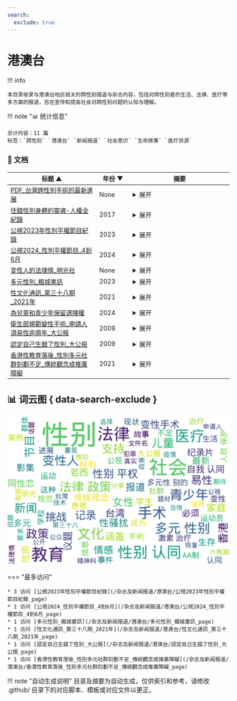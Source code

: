 ```yaml
---
search:
  exclude: true
---
```


# 港澳台


!!! info

    本目录收录与港澳台地区相关的跨性别报道与杂志内容，包括对跨性别者的生活、法律、医疗等多方面的报道，旨在宣传和提高社会对跨性别问题的认知与理解。



!!! note "📊 统计信息"

    总计内容：11 篇
    标签：`跨性别` `港澳台` `新闻报道` `社会意识` `生命故事` `医疗资源`



### 📄 文档

<table>
<thead><tr>
<th style="width: 40%" data-sortable="true" data-sort-direction="asc" data-sort-type="text">标题 ▲</th>
<th style="width: 15%" data-sortable="true" data-sort-direction="desc" data-sort-type="year">年份 ▼</th>
<th style="width: 45%">摘要</th>
</tr></thead>
<tbody>
<tr data-name="PDF_台灣跨性別手術的最新進展" data-year="None" data-date="2025-01-14 00:06:21">
                <td><a href="PDF_台灣跨性別手術的最新進展_page" class="md-button">PDF_台灣跨性別手術的最新進展</a></td>
                <td class="year-cell">None</td>
                <td class="description-cell"><details markdown>
                    <summary>展开</summary>
                    <div class="description">
                        该文件为《台灣跨性別手術的最新進展》的PDF文档，详细记录了台湾跨性别手术的最新技术及医疗进展。文章主要由林口长庚整形外伤科的主治医师胡瀞暄撰写，内容涵盖了跨性别人群的基本数据、成就、以及手术过程的详细介绍。针对跨女（MTF）手术，文中介绍了新式的3D内视镜取腸併隱痕女陰成型術，其优势在于疼痛度显著降低，术后恢复时间缩短。与此同时，还提到手术相关的法律法规，强调接受手术所需的精神科咨询和治疗外，林口长庚的医疗团队积极推动跨科医疗合作，为跨性别患者提供全方位关怀，包含心理咨询和激素治疗等服务。由此，填写了一名患者的个人感受，强调了性别置换手术对他们自我认同的重要性。
                        <br>年份：None
                        <br>收录日期：2025-01-14 00:06:21
                    </div>
                </details></td>
            </tr>
<tr data-name="住錯性別身體的靈魂-人權全紀錄" data-year="2017" data-date="2025-01-14 00:05:30">
                <td><a href="住錯性別身體的靈魂-人權全紀錄_page" class="md-button">住錯性別身體的靈魂-人權全紀錄</a></td>
                <td class="year-cell">2017</td>
                <td class="description-cell"><details markdown>
                    <summary>展开</summary>
                    <div class="description">
                        此文件为一份名为《住错性别身体的灵魂──跨性别与人权保护》的PDF文档，包含关于跨性别者的生存状态、法律保障和社会认同的深入探讨。摘录自《丹麦女孩》的故事，讲述了主角Einar与其内心女性Lili的冲突，揭示了跨性别者在社会中面临的性别角色期待与身份认同的挑战。文中提到，尽管台湾近年的女权与同志运动有所进展，但跨性别者的权利与处境仍未得到充分重视与改善。在社会普遍以生殖器官来划分性别的背景下，跨性别者的心理性别和生理性别产生了冲突，导致被普遍歧视和排斥。文章还引述了心理学家Norman Spack对跨性别者经历的见解，认为社会仍存在对跨性别者的不理解与偏见，迫切需要改善人权保护与社会认同。
                        <br>年份：2017
                        <br>收录日期：2025-01-14 00:05:30
                    </div>
                </details></td>
            </tr>
<tr data-name="公視2023年性別平權節目紀錄" data-year="2023" data-date="2024-11-23 04:02:57">
                <td><a href="公視2023年性別平權節目紀錄_page" class="md-button">公視2023年性別平權節目紀錄</a></td>
                <td class="year-cell">2023</td>
                <td class="description-cell"><details markdown>
                    <summary>展开</summary>
                    <div class="description">
                        本文件记录了公视在2023年10月至12月期间播出的性别平权节目内容，包括多元性别、跨性别及性别平权的议题，涵盖新闻报道、短片、纪录片以及戏剧节目的详细信息。文件中的节目名称与内容涉及多个重要的事件，如家暴法的修法、同志游行的相关新闻、以及对跨性别者生命经验的描述。特别是纪录片《我变性故我在》提供了关于不同跨性别个体的生活故事，探讨了他们的家庭、医疗、职场及社会挑战。节目《爱神卡拉OK》等戏剧通过角色间的情感交互，表现了同性恋与家庭关系的复杂性，彰显了多元性别的存在与社会的接纳程度。
                        <br>年份：2023
                        <br>收录日期：2024-11-23 04:02:57
                    </div>
                </details></td>
            </tr>
<tr data-name="公視2024_性別平權節目_4到6月" data-year="2024" data-date="2024-11-23 04:03:34">
                <td><a href="公視2024_性別平權節目_4到6月_page" class="md-button">公視2024_性別平權節目_4到6月</a></td>
                <td class="year-cell">2024</td>
                <td class="description-cell"><details markdown>
                    <summary>展开</summary>
                    <div class="description">
                        该文档收录了公视2024年4月至6月之间关于性别平权的各类节目和报道，包括每日新闻、专题节目和纪录片的信息。内容涵盖了香港跨性别运动员的新闻、性别平等法律的施行、性骚扰事件、性平法20周年特展、以及跨性别者在未经过手术的情况下更换身份证性别的法律案件。还包括不同节目对女性权利、父权文化、多元家园的探讨，如《爸爸的洋装》和《她和她的温柔革命》，反映了社会对性别多样性的逐步接受与重视。这些节目不仅记录了性别平权的进程，也展现了多元性别群体的生存现状与挑战，促进公众对多元性别议题的了解和讨论。
                        <br>年份：2024
                        <br>收录日期：2024-11-23 04:03:34
                    </div>
                </details></td>
            </tr>
<tr data-name="变性人的法理情_明光社" data-year="None" data-date="2024-11-02 02:55:51">
                <td><a href="变性人的法理情_明光社_page" class="md-button">变性人的法理情_明光社</a></td>
                <td class="year-cell">None</td>
                <td class="description-cell"><details markdown>
                    <summary>展开</summary>
                    <div class="description">
                        这份文件名为《变性人的法理情》，由明光社发布，主要探讨了变性人在法律和社会层面所面临的挑战与现实困境。文件中可能包含对变性人合法权益的阐述、相关法律条款的分析以及社会公众对变性人群体的认知与态度。文中或许包括真实的案例研究，旨在呼吁社会对变性人群体的理解与尊重，以及推动相关法律政策的改善与适应。

文章还可能详述变性人在转变过程中所经历的各种法律程序，以及如何在现实生活中维护自身的法律权利。尤其是在港澳台地区，性别认同的问题常常成为法律与社会政策的一个难题，文件通过具体的数据与案例，展示了这一议题的重要性与迫切性。
                        <br>年份：None
                        <br>收录日期：2024-11-02 02:55:51
                    </div>
                </details></td>
            </tr>
<tr data-name="多元性別_楓城書訊" data-year="2023" data-date="2024-11-02 02:41:07">
                <td><a href="多元性別_楓城書訊_page" class="md-button">多元性別_楓城書訊</a></td>
                <td class="year-cell">2023</td>
                <td class="description-cell"><details markdown>
                    <summary>展开</summary>
                    <div class="description">
                        该文件名为《多元性别_枫城书讯》，其内容主要围绕一部青少年影集《爱你的凯蒂》展开，其背景设定在韩国的国际学校。影集中，女主角凯蒂由异性恋身份逐渐觉醒为对同性的情感。作者详细分析了影集中的多元性别议题及其所引发的社会反响，探讨了在现代社会中，多元性别的接受度与挑战。文章提到影集的创意标题使用了年轻人常用的网络缩写，以及角色间复杂的情感纠葛和自我认同的探索。文件还包含了法律政策对多元性别的影响，特别提到台湾在2019年通过同性婚姻法律的标志性意义。整体内容不仅回顾了影集的剧情，还反映了青少年在自我认同过程中的情感变化和法律环境对其的影响。
                        <br>年份：2023
                        <br>收录日期：2024-11-02 02:41:07
                    </div>
                </details></td>
            </tr>
<tr data-name="性文化通訊_第三十八期_2021年" data-year="2021" data-date="2024-11-23 03:08:43">
                <td><a href="性文化通訊_第三十八期_2021年_page" class="md-button">性文化通訊_第三十八期_2021年</a></td>
                <td class="year-cell">2021</td>
                <td class="description-cell"><details markdown>
                    <summary>展开</summary>
                    <div class="description">
                        本文件为《性文化通讯》第三十八期，涵盖了一系列与性别与性文化相关的话题，内容包括关于跨性别运动的最新动态、法律与道德的关系、女性在情感和约会中对AA制的看法，以及最近的性文化新闻和事件。文件首先探讨了在疫情期间青少年面临的在线性犯罪风险，并提供了一系列建议和亲子沟通的重要性；接着，特约撰稿员招雋宁分享了自身作为腐女的经历，还原了腐文化的核心价值和对男性同性恋题材的美好幻想。Mazy则提出不接受AA制的个人见解，通过脑神经科学分析，阐述了男女在感情建立中的不同需求和期待。而关于跨性别运动的专栏则回顾了英国高等法院关于跨性别儿童及青少年治疗的裁决，以及相关的法律政策对女性及儿童的影响。文件的最后部分则总结了一些当前的性文化新闻，强调了性教育和公众对性别认同的讨论。
                        <br>年份：2021
                        <br>收录日期：2024-11-23 03:08:43
                    </div>
                </details></td>
            </tr>
<tr data-name="為兒童和青少年保留選擇權" data-year="2024" data-date="2024-11-02 02:40:15">
                <td><a href="為兒童和青少年保留選擇權_page" class="md-button">為兒童和青少年保留選擇權</a></td>
                <td class="year-cell">2024</td>
                <td class="description-cell"><details markdown>
                    <summary>展开</summary>
                    <div class="description">
                        该文件是关于亚伯达省政府在跨性别儿童和青少年政策方面的新公告，旨在确保儿童在向成年过渡的过程中能够保留选择的权利。公告阐明了省政府将推出相关政策以支持跨性别儿童，包括针对未成年人变性手术和青春期阻滞剂、激素治疗的限制。同时也提到，为跨性别成年人提供医疗支持的重要性，并计划建立专门的医疗团队和私密登记册，以方便跨性别者获得医疗护理。该文件还涉及教育系统中的性别认同和性取向相关的教学政策，强调家长的通知和参与。最后，文件提到政府将与体育组织合作，确保生物性别为女性的运动员在比赛中不与变性女运动员竞争，同时也会扩展混合性别体育比赛的类别。
                        <br>年份：2024
                        <br>收录日期：2024-11-02 02:40:15
                    </div>
                </details></td>
            </tr>
<tr data-name="衛生部規範變性手術_申請人須易性逾兩年_大公报" data-year="2009" data-date="2024-11-02 02:35:22">
                <td><a href="衛生部規範變性手術_申請人須易性逾兩年_大公报_page" class="md-button">衛生部規範變性手術_申請人須易性逾兩年_大公报</a></td>
                <td class="year-cell">2009</td>
                <td class="description-cell"><details markdown>
                    <summary>展开</summary>
                    <div class="description">
                        该文件为一篇关于中国卫生部发布的《变性手术技术管理规范（征求意见稿）》的报道，并涉及了变性手术的相关要求和背景信息。根据报道，变性手术申请人必须年满20岁，且需满足以下条件：必须是易性癖患者，性别认同状态需持续至少五年，并且所选择的性别必须公开确认至少两年。申请人需提供当地公安部门出具的无犯罪记录证明以及精神科医生的易性癖诊断证明。在此规范中，还涉及了进行手术的医院的要求，包括必须是三级甲等医院，并设有伦理委员会。该文中还提到了一只名叫「小明」的老年大熊猫经历过的医疗过程，包括成功的白内障手术，描述其恢复视力的过程及其在手术后的生殖能力。
                        <br>年份：2009
                        <br>收录日期：2024-11-02 02:35:22
                    </div>
                </details></td>
            </tr>
<tr data-name="認定自己生錯了性別_大公报" data-year="2009" data-date="2024-11-02 02:35:24">
                <td><a href="認定自己生錯了性別_大公报_page" class="md-button">認定自己生錯了性別_大公报</a></td>
                <td class="year-cell">2009</td>
                <td class="description-cell"><details markdown>
                    <summary>展开</summary>
                    <div class="description">
                        该文件为《大公报》于2009年10月17日刊发的一篇报道，讲述了来自美国亚利桑那州的一名八岁女孩若西·罗梅罗的转变经历。若西出生时为男孩，但从四岁起就认定自己是女孩子，经历了家人对其性别认同的挣扎与支持。这篇报道详细描述了若西如何追求成为女性的过程，包括经历药物治疗与未来的手术计划。同时，母亲罗梅罗太太分享了家庭在这一过程中面临的挑战与感受，特别是父亲的痛苦与最终的接受。文章还涵盖了与性别认同相关的社会背景和家庭对年轻易性癖者的支持，以及若西作为小易性癖者的代言人，帮助其他孩子与家长适应这一生活变化的活动。
                        <br>年份：2009
                        <br>收录日期：2024-11-02 02:35:24
                    </div>
                </details></td>
            </tr>
<tr data-name="香港性教育落後_性別多元社群刻劃不足_傳統觀念成推廣障礙" data-year="2021" data-date="2024-11-23 04:21:01">
                <td><a href="香港性教育落後_性別多元社群刻劃不足_傳統觀念成推廣障礙_page" class="md-button">香港性教育落後_性別多元社群刻劃不足_傳統觀念成推廣障礙</a></td>
                <td class="year-cell">2021</td>
                <td class="description-cell"><details markdown>
                    <summary>展开</summary>
                    <div class="description">
                        这篇文章来自于香港媒体《香港01》，聚焦于香港的性教育现状，尤其是对性别多元社群的描绘不足问题。文章指出性别教育在香港发展滞后，传统观念成为推行性教育的主要障碍。传统观念普遍认为性别及性相关话题不应公开讨论，这种观念影响了性别教育的推广，特别是在学校环境中，这种文化阻碍使得性别教育未能达到应有的效果。文中提到，许多学校往往只有通过工作坊的形式才能让学生有安全感去提问，但这些机会非常有限，每年大概只有一次学生能够询问性别教育相关的问题。这种限制使得学生面临信息匮乏的窘境。

此外，文章探讨了性教育与性骚扰之间的密切关系，尤其是在疫情时代，网络性骚扰现象有所上升。根据2019年的报告，有数千名学生表示曾经在网上遭遇性骚扰，提醒人们对此类问题应予以更多关注。MWYO青年办公室的一项调查显示，当地性教育的效果未如人意，除了宗教及传统观念的阻碍，传统校规也是重大障碍之一。现行性别教育在刻画多元性别社群方面的不足明显，并且未能包括同性恋及性别认同等议题。
                        <br>年份：2021
                        <br>收录日期：2024-11-23 04:21:01
                    </div>
                </details></td>
            </tr>
</tbody>
</table>


## 📊 词云图 { data-search-exclude }

![词云图](abstracts_wordcloud.png)


<script>
const sortFunctions = {
    year: (a, b, direction) => {
        a = a === '未知' ? '0000' : a;
        b = b === '未知' ? '0000' : b;
        return direction === 'desc' ? b.localeCompare(a) : a.localeCompare(b);
    },
    count: (a, b, direction) => {
        const aNum = parseInt(a.match(/\d+/)?.[0] || '0');
        const bNum = parseInt(b.match(/\d+/)?.[0] || '0');
        return direction === 'desc' ? bNum - aNum : aNum - bNum;
    },
    text: (a, b, direction) => {
        return direction === 'desc' 
            ? b.localeCompare(a, 'zh-CN') 
            : a.localeCompare(b, 'zh-CN');
    }
};

document.addEventListener('DOMContentLoaded', function() {
    document.querySelectorAll('th[data-sortable="true"]').forEach(th => {
        th.style.cursor = 'pointer';
        th.addEventListener('click', () => sortTable(th));
        
        if (th.getAttribute('data-sort-direction')) {
            sortTable(th, true);
        }
    });
});

function sortTable(th, isInitial = false) {
    const table = th.closest('table');
    const tbody = table.querySelector('tbody');
    const colIndex = Array.from(th.parentNode.children).indexOf(th);
    
    // Store original rows with their sort values
    const rowsWithValues = Array.from(tbody.querySelectorAll('tr')).map(row => ({
        element: row,
        value: row.children[colIndex].textContent.trim(),
        html: row.innerHTML
    }));
    
    // Toggle or set initial sort direction
    const currentDirection = th.getAttribute('data-sort-direction');
    const direction = isInitial ? currentDirection : (currentDirection === 'desc' ? 'asc' : 'desc');
    
    // Update sort indicators
    th.closest('tr').querySelectorAll('th').forEach(header => {
        if (header !== th) {
            header.textContent = header.textContent.replace(/ [▼▲]$/, '');
            header.removeAttribute('data-sort-direction');
        }
    });
    
    th.textContent = th.textContent.replace(/ [▼▲]$/, '') + (direction === 'desc' ? ' ▼' : ' ▲');
    th.setAttribute('data-sort-direction', direction);
    
    // Get sort function based on column type
    const sortType = th.getAttribute('data-sort-type') || 'text';
    const sortFn = sortFunctions[sortType] || sortFunctions.text;
    
    // Sort rows
    rowsWithValues.sort((a, b) => sortFn(a.value, b.value, direction));
    
    // Clear and rebuild tbody
    tbody.innerHTML = '';
    rowsWithValues.forEach(row => {
        const tr = document.createElement('tr');
        tr.innerHTML = row.html;
        tbody.appendChild(tr);
    });
}

</script>
 

<div class="grid" markdown>

=== "最多访问"

    * 3 访问 [公視2023年性別平權節目紀錄](/杂志及新闻报道/港澳台/公視2023年性別平權節目紀錄_page)
    * 1 访问 [公視2024_性別平權節目_4到6月](/杂志及新闻报道/港澳台/公視2024_性別平權節目_4到6月_page)
    * 1 访问 [多元性別_楓城書訊](/杂志及新闻报道/港澳台/多元性別_楓城書訊_page)
    * 1 访问 [性文化通訊_第三十八期_2021年](/杂志及新闻报道/港澳台/性文化通訊_第三十八期_2021年_page)
    * 1 访问 [認定自己生錯了性別_大公报](/杂志及新闻报道/港澳台/認定自己生錯了性別_大公报_page)
    * 1 访问 [香港性教育落後_性別多元社群刻劃不足_傳統觀念成推廣障礙](/杂志及新闻报道/港澳台/香港性教育落後_性別多元社群刻劃不足_傳統觀念成推廣障礙_page)



</div>


!!! note "自动生成说明"
    目录及摘要为自动生成，仅供索引和参考，请修改 .github/ 目录下的对应脚本、模板或对应文件以更正。
